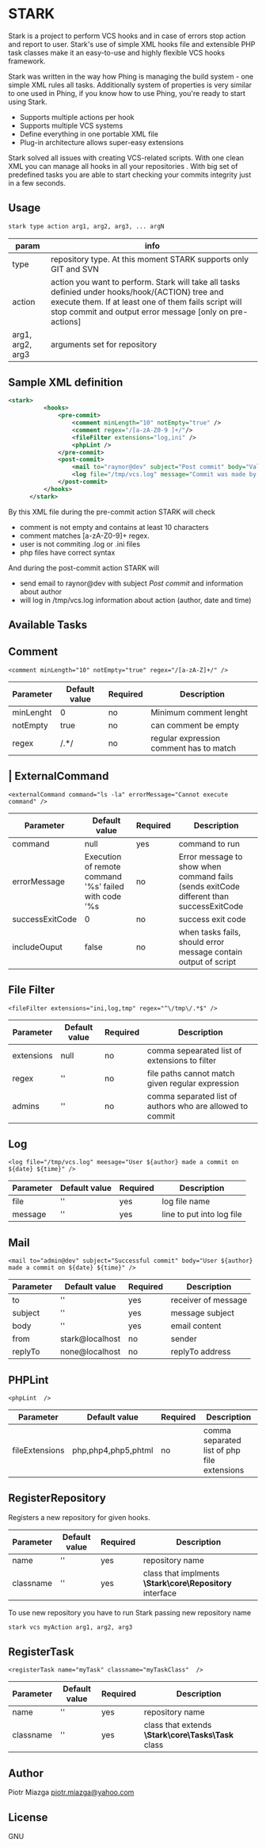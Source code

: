 STARK 
========

Stark is a project to perform VCS hooks and in case of errors stop action and report to user.
Stark's use of simple XML hooks file and extensible PHP task classes make it an easy-to-use and highly flexible VCS hooks framework.

Stark was written in the way how Phing is managing the build system - one simple XML rules all tasks. 
Additionally system of properties is very similar to one used in Phing, if you know how to use Phing,
you're ready to start using Stark.


* Supports multiple actions per hook
* Supports multiple VCS systems
* Define everything in one portable XML file
* Plug-in architecture allows super-easy extensions

Stark solved all issues with creating VCS-related scripts. With one clean XML you can manage all hooks in all your repositories . With big set of predefined tasks you are able to start checking your commits integrity just in a few seconds.

  
  
Usage
---
  
```bash
stark type action arg1, arg2, arg3, ... argN
```

| param | info  |
| ----- | ----- |
| type  | repository type. At this moment STARK supports only GIT and SVN |
| action  | action you want to perform. Stark will take all tasks definied under hooks/hook/{ACTION} tree and execute them. If at least one of them fails script will stop commit and output error message [only on pre-actions] |
| arg1, arg2, arg3 | arguments set for repository |
  

  
Sample XML definition
---
  
  ```xml
  <stark>
            <hooks>
                <pre-commit>
                    <comment minLength="10" notEmpty="true" />
                    <comment regex="/[a-zA-Z0-9 ]+/"/>
                    <fileFilter extensions="log,ini" />
                    <phpLint />
                </pre-commit>
                <post-commit>
                    <mail to="raynor@dev" subject="Post commit" body="Valid commit by ${author}"/>
                    <log file="/tmp/vcs.log" message="Commit was made by ${author} on ${date} ${time}. Commit message : ${message}" />
                </post-commit>
            </hooks>
        </stark>
```

By this XML file during the pre-commit action STARK will check 
 * comment is not empty and contains at least 10 characters
 * comment matches [a-zA-Z0-9]+ regex.
 * user is not commiting .log or .ini files
 * php files have correct syntax
 
And during  the post-commit action STARK will 
 * send email to raynor@dev with subject *Post commit* and information about author
 * will log in /tmp/vcs.log information about action (author, date and time)
   
   
Available Tasks
----------------
   
Comment
---
    <comment minLength="10" notEmpty="true" regex="/[a-zA-Z]+/" />
   
| Parameter  | Default value | Required | Description |
| ---------- | ------------- | --------- | ---------- |
| minLenght  | 0  | no | Minimum comment lenght|
| notEmpty   | true | no | can comment be empty |
| regex      | /.*/ | no | regular expression comment has to match |
   

| ExternalCommand 
 ---
    <externalCommand command="ls -la" errorMessage="Cannot execute command" />
| Parameter  | Default value | Required | Description |
| ---------- | ------------- | --------- | ---------- |
| command    |  null    | yes       | command to run |
| errorMessage | Execution of remote command '%s' failed with code '%s | no | Error message to show when command fails (sends exitCode different than successExitCode |
| successExitCode | 0 | no | success exit code |
| includeOuput | false | no | when tasks fails, should error message contain output of script |
 
   
   
File Filter
---
    <fileFilter extensions="ini,log,tmp" regex="^\/tmp\/.*$" />
| Parameter  | Default value | Required | Description |
| ---------- | ------------- | --------- | ---------- |
| extensions    |  null    | no       | comma sepearated list of extensions to filter |
| regex | '' | no | file paths cannot match given regular expression |
| admins | '' | no | comma separated list of authors who are allowed to commit |
    
Log
---
    <log file="/tmp/vcs.log" meesage="User ${author} made a commit on ${date} ${time}" />
   
| Parameter  | Default value | Required | Description |
| ---------- | ------------- | --------- | ---------- |
| file  | '' | yes | log file name|
| message | '' | yes | line to put into log file |
   
Mail
---
    <mail to="admin@dev" subject="Successful commit" body="User ${author} made a commit on ${date} ${time}" />
   
| Parameter  | Default value | Required | Description |
| ---------- | ------------- | --------- | ---------- |
| to  | '' | yes | receiver of message |
| subject | '' | yes | message subject |
| body | '' | yes | email content |
| from | stark@localhost | no | sender |
| replyTo | none@localhost | no | replyTo address |
   
    
PHPLint
---
    <phpLint  />
 
| Parameter  | Default value | Required | Description |
| ---------- | ------------- | --------- | ---------- |
| fileExtensions  | php,php4,php5,phtml | no | comma separated list of php file extensions |
    


RegisterRepository
---
Registers a new repository for given hooks.
    <registerRepository name="vcs" classname="myVCSClass"  />
   
| Parameter  | Default value | Required | Description |
| ---------- | ------------- | --------- | ---------- |
| name  | '' |  yes | repository name |
| classname  | '' |  yes | class that implments **\Stark\core\Repository** interface |
To use new repository you have to run Stark passing new repository name 
```bash
stark vcs myAction arg1, arg2, arg3
```


RegisterTask
---
    <registerTask name="myTask" classname="myTaskClass"  />
   
| Parameter  | Default value | Required | Description |
| ---------- | ------------- | --------- | ---------- |
| name  | '' |  yes | repository name |
| classname  | '' |  yes | class that extends **\Stark\core\Tasks\Task** class |
   
   

Author
--------

Piotr Miazga <piotr.miazga@yahoo.com>

License
--------

GNU
